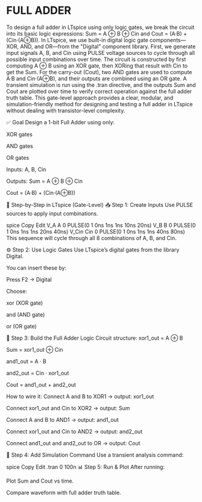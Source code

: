 # FULL ADDER

To design a full adder in LTspice using only logic gates, we break the circuit into its basic logic expressions: Sum = A ⊕ B ⊕ Cin and Cout = (A·B) + (Cin·(A⊕B)). In LTspice, we use built-in digital logic gate components—XOR, AND, and OR—from the "Digital" component library. First, we generate input signals A, B, and Cin using PULSE voltage sources to cycle through all possible input combinations over time. The circuit is constructed by first computing A ⊕ B using an XOR gate, then XORing that result with Cin to get the Sum. For the carry-out (Cout), two AND gates are used to compute A·B and Cin·(A⊕B), and their outputs are combined using an OR gate. A transient simulation is run using the .tran directive, and the outputs Sum and Cout are plotted over time to verify correct operation against the full adder truth table. This gate-level approach provides a clear, modular, and simulation-friendly method for designing and testing a full adder in LTspice without dealing with transistor-level complexity.

✅ Goal
Design a 1-bit Full Adder using only:

XOR gates

AND gates

OR gates

Inputs:
A, B, Cin

Outputs:
Sum = A ⊕ B ⊕ Cin

Cout = (A·B) + (Cin·(A⊕B))

🧱 Step-by-Step in LTspice (Gate-Level)
📥 Step 1: Create Inputs
Use PULSE sources to apply input combinations.

spice
Copy
Edit
V_A A 0 PULSE(0 1 0ns 1ns 1ns 10ns 20ns)
V_B B 0 PULSE(0 1 0ns 1ns 1ns 20ns 40ns)
V_Cin Cin 0 PULSE(0 1 0ns 1ns 1ns 40ns 80ns)
This sequence will cycle through all 8 combinations of A, B, and Cin.

⚙️ Step 2: Use Logic Gates
Use LTspice’s digital gates from the library Digital.

You can insert these by:

Press F2 → Digital

Choose:

xor (XOR gate)

and (AND gate)

or (OR gate)

🔧 Step 3: Build the Full Adder Logic
Circuit structure:
xor1_out = A ⊕ B

Sum = xor1_out ⊕ Cin

and1_out = A · B

and2_out = Cin · xor1_out

Cout = and1_out + and2_out

How to wire it:
Connect A and B to XOR1 → output: xor1_out

Connect xor1_out and Cin to XOR2 → output: Sum

Connect A and B to AND1 → output: and1_out

Connect xor1_out and Cin to AND2 → output: and2_out

Connect and1_out and and2_out to OR → output: Cout

🧪 Step 4: Add Simulation Command
Use a transient analysis command:

spice
Copy
Edit
.tran 0 100n
📊 Step 5: Run & Plot
After running:

Plot Sum and Cout vs time.

Compare waveform with full adder truth table.


